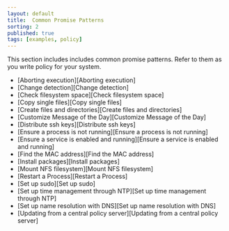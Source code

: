 ```yaml
---
layout: default
title:  Common Promise Patterns
sorting: 2
published: true
tags: [examples, policy]
---
```


This section includes includes common promise patterns. Refer to them as you
write policy for your system.

* [Aborting execution][Aborting execution]
* [Change detection][Change detection]
* [Check filesystem space][Check filesystem space]
* [Copy single files][Copy single files]
* [Create files and directories][Create files and directories]
* [Customize Message of the Day][Customize Message of the Day]
* [Distribute ssh keys][Distribute ssh keys]
* [Ensure a process is not running][Ensure a process is not running]
* [Ensure a service is enabled and running][Ensure a service is enabled and running]
* [Find the MAC address][Find the MAC address]
* [Install packages][Install packages]
* [Mount NFS filesystem][Mount NFS filesystem]
* [Restart a Process][Restart a Process]
* [Set up sudo][Set up sudo]
* [Set up time management through NTP][Set up time management through NTP]
* [Set up name resolution with DNS][Set up name resolution with DNS]
* [Updating from a central policy server][Updating from a central policy server]
